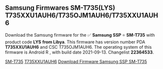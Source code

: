 <h2>Samsung Firmwares SM-T735(LYS) T735XXU1AUH6/T735OJM1AUH6/T735XXU1AUH6</h2>
Download the Samsung firmware for the ✅ <strong>Samsung SSP </strong> ⭐ <strong>SM-T735</strong> with product code <strong>LYS</strong> <strong> from Libya</strong>. This firmware has version number PDA <strong>T735XXU1AUH6</strong> and CSC T735OJM1AUH6. The operating system of this firmware is Android R , with build date 2021-09-13. Changelist <strong>22364533</strong>.


[SM-T735](https://samfirm.shop/samsung/model/SM-T735)
[T735XXU1AUH6](https://samfirm.shop/samsung/pda/T735XXU1AUH6)
[Download Firmware Samsung SSP SM-T735](https://samfirm.shop/samsung/firmware/456299)

